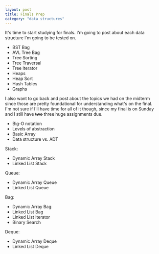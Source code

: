 ```yaml
---
layout: post
title: Finals Prep
category: "data structures"
---
```


It's time to start studying for finals. I'm going to post about each data structure I'm going to be tested on.

* BST Bag
* AVL Tree Bag
* Tree Sorting
* Tree Traversal
* Tree Iterator
* Heaps
* Heap Sort
* Hash Tables
* Graphs

I also want to go back and post about the topics we had on the midterm since those are pretty foundational for understanding what's on the final. I'm not sure if I'll have time for all of it though, since my final is on Sunday and I still have <s>two</s> three huge assignments due.

* Big-O notation
* Levels of abstraction
* Basic Array
* Data structure vs. ADT

Stack:

* Dynamic Array Stack
* Linked List Stack

Queue:

* Dynamic Array Queue
* Linked List Queue

Bag:

* Dynamic Array Bag
* Linked List Bag
* Linked List Iterator
* Binary Search

Deque:

* Dynamic Array Deque
* Linked List Deque

